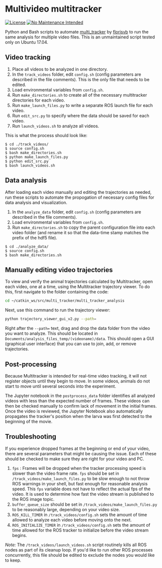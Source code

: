 # Multivideo multitracker
[![License](https://img.shields.io/github/license/mashape/apistatus.svg)](http://doge.mit-license.org) 
[![No Maintenance Intended](http://unmaintained.tech/badge.svg)](http://unmaintained.tech/)

Python and Bash scripts to automate [multi_tracker](https://github.com/florisvb/multi_tracker) by [florisvb](https://github.com/florisvb) to run the same analysis for multiple video files. This is an unmaintained script tested only on Ubuntu 17.04.

## Video tracking
1. Place all videos to be analyzed in one directory.
2. In the `track_videos` folder, edit `config.sh` (config parameters are described in the file comments). This is the only file that needs to be edited. 
3. Load environmental variables from `config.sh`.
4. Run `make_directories.sh` to create all of the necessary multitracker directories for each video.
5. Run `make_launch_files.py` to write a separate ROS launch file for each video. 
6. Run `edit_src.py` to specify where the data should be saved for each video. 
7. Run `launch_videos.sh` to analyze all videos.

This is what the process should look like: 
```shell
$ cd ./track_videos/
$ source config.sh
$ bash make_directories.sh
$ python make_launch_files.py
$ python edit_src.py
$ bash launch_videos.sh
```

## Data analysis
After loading each video manually and editing the trajectories as needed, run these scripts to automate the propogation of necessary config files for data analysis and visualization. 

1. In the `analyze_data` folder, edit `config.sh` (config parameters are described in the file comments).
2. Load environmental variables from `config.sh`.
3. Run `make_directories.sh` to copy the parent configuration file into each video folder (and rename it so that the data-time stamp matches the prefix of the hdf5 file). 

```shell
$ cd ./analyze_data/
$ source config.sh
$ bash make_directories.sh
```

## Manually editing video trajectories
To view and verify the animal trajectories calculated by Multitracker, open each video, one at a time, using the Multitracker trajectory viewer. To do this, first navigate to the folder containing the code: 
```bash
cd ~/catkin_ws/src/multi_tracker/multi_tracker_analysis
```
Next, use this command to run the trajectory viewer: 
```bash
python trajectory_viewer_gui_v2.py --path=
```
Right after the `--path=` text, drag and drop the data folder from the video you want to analyze. This should be located in `Documents/analysis_files_temp/(videoname)/data`. This should open a GUI (graphical user interface) that you can use to join, add, or remove trajectories. 

## Post-processing
Because Multitracker is intended for real-time video tracking, it will not register objects until they begin to move. In some videos, animals do not start to move until several seconds into the experiment. 

The Jupyter notebook in the `postprocess_data` folder identifies all analyzed videos with less than the expected number of frames. These videos can then be checked manually to confirm lack of movement in the initial frames. Once the video is reviewed, the Jupyter Notebook also automatically propagates
the tracker's position when the larva was first detected to the beginning of the movie. 

## Troubleshooting
If you experience dropped frames at the beginning or end of your video, there are several parameters that might be causing the issue. Each of these should be checked to make sure they are right for your video and PC. 

1. `fps` : Frames will be dropped when the tracker processing speed is slower than the video frame rate. `fps` should be set in `/track_videos/make_launch_files.py` to be slow enough to not throw ROS warnings in your shell, but fast enough for reasonable analysis speed. This `fps` variable does not have to reflect the actual fps of the video. It is used to determine how fast the video stream is published to the ROS image topic. 
2. `buffer_queue_size` should be set in `/track_videos/make_launch_files.py` to be reasonably large, depending on your video size. 
3. `ROS_KILL_TIMER` in `/track_videos/config.sh` sets the amount of time allowed to analyze each video before moving onto the next. 
4. `ROS_INITIALIZE_TIMER` in `/track_videos/config.sh` sets the amount of time allowed for the ROS tracker to initialize before the video stream begins. 

*Note:* The `/track_videos/launch_videos.sh` script routinely kills all ROS nodes as part of its cleanup loop. If you'd like to run other ROS processes concurrently, this file should be edited to exclude the nodes you would like to keep.
